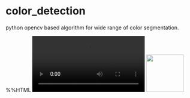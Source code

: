 # color_detection
python opencv based algorithm for wide range of color segmentation.

%%HTML
<video controls autoplay>
    <source src="video/color_object1.mp4" type="video/mp4"/>
</video>
<img src="https://link" style=" width:100px ; height:100px " />
